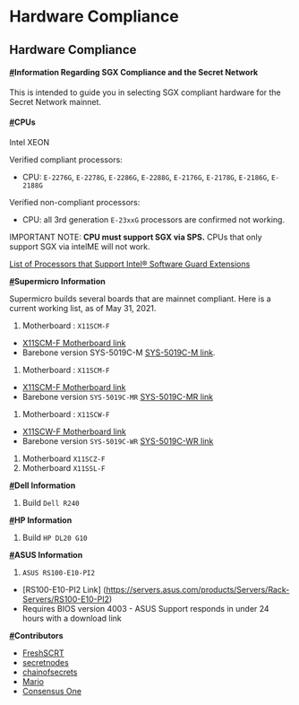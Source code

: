 # Hardware Compliance

## Hardware Compliance <a href="#hardware-compliance" id="hardware-compliance"></a>

#### [#](https://docs.scrt.network/node-guides/hardware-compliance.html#information-regarding-sgx-compliance-and-the-secret-network)Information Regarding SGX Compliance and the Secret Network <a href="#information-regarding-sgx-compliance-and-the-secret-network" id="information-regarding-sgx-compliance-and-the-secret-network"></a>

This is intended to guide you in selecting SGX compliant hardware for the Secret Network mainnet.

#### [#](https://docs.scrt.network/node-guides/hardware-compliance.html#cpus)CPUs <a href="#cpus" id="cpus"></a>

Intel XEON

Verified compliant processors:

* CPU: `E-2276G`, `E-2278G`, `E-2286G`, `E-2288G`, `E-2176G`, `E-2178G`, `E-2186G`, `E-2188G`

Verified non-compliant processors:

* CPU: all 3rd generation `E-23xxG` processors are confirmed not working.

IMPORTANT NOTE: **CPU must support SGX via SPS.** CPUs that only support SGX via intelME will not work.

[List of Processors that Support Intel® Software Guard Extensions](https://www.intel.com/content/www/us/en/support/articles/000028173/processors.html)

[**#**](https://docs.scrt.network/node-guides/hardware-compliance.html#supermicro-information)**Supermicro Information**

Supermicro builds several boards that are mainnet compliant. Here is a current working list, as of May 31, 2021.

1. Motherboard : `X11SCM-F`

* [X11SCM-F Motherboard link](https://www.supermicro.com/products/motherboard/X11/X11SCM-F.cfm)
* Barebone version SYS-5019C-M [SYS-5019C-M link](https://www.supermicro.com/en/products/system/1U/5019/SYS-5019C-M.cfm).

1. Motherboard : `X11SCM-F`

* [X11SCM-F Motherboard link](https://www.supermicro.com/products/motherboard/X11/X11SCM-F.cfm)
* Barebone version `SYS-5019C-MR` [SYS-5019C-MR link](https://www.supermicro.com/en/products/system/1U/5019/SYS-5019C-MR.cfm)

1. Motherboard : `X11SCW-F`

* [X11SCW-F Motherboard link](https://www.supermicro.com/products/motherboard/X11/X11SCW-F.cfm)
* Barebone version `SYS-5019C-WR` [SYS-5019C-WR link](https://www.supermicro.com/en/products/system/1U/5019/SYS-5019C-WR.cfm)

1. Motherboard `X11SCZ-F`
2. Motherboard `X11SSL-F`

[**#**](https://docs.scrt.network/node-guides/hardware-compliance.html#dell-information)**Dell Information**

1. Build `Dell R240`

[**#**](https://docs.scrt.network/node-guides/hardware-compliance.html#hp-information)**HP Information**

1. Build `HP DL20 G10`

[**#**](https://docs.scrt.network/node-guides/hardware-compliance.html#asus-information)**ASUS Information**

1. `ASUS RS100-E10-PI2`

* \[RS100-E10-PI2 Link] (https://servers.asus.com/products/Servers/Rack-Servers/RS100-E10-PI2)
* Requires BIOS version 4003 - ASUS Support responds in under 24 hours with a download link

[**#**](https://docs.scrt.network/node-guides/hardware-compliance.html#contributors)**Contributors**

* [FreshSCRT](https://secretnodes.com/secret/chains/secret-4/validators/6AFCF9EB1AC264954C784274A6ABF012D50EB0B6)
* [secretnodes](https://secretnodes.com/secret/chains/secret-4/validators/81EBCE2FFC29820351C086E9EDA6A220098FF41C)
* [chainofsecrets](https://secretnodes.com/secret/chains/secret-4/validators/1B68882AB7CD6BC4CDDD742FC8F3D1FDE31C1A82)
* [Mario](https://secretnodes.com/secret/chains/secret-4/validators/2DD098C8ECAF04DFE31BBC59799C786AC09BF53F)
* [Consensus One](https://secretnodes.com/secret/chains/secret-4/validators/secretvaloper1sa8av4qw3xerr58kwvnm8wvd87zgp36mv6cnyg)
